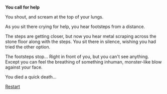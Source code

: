 **You call for help**


You shout, and scream at the top of your lungs.

As you sit there crying for help, you hear footsteps from a distance.

The steps are getting closer, but now you hear metal scraping across the stone floor along with the steps. You sit there in silence, wishing you had tried the other option.

The footsteps stop... Right in front of you, but you can't see anything. Except you can feel the breathing of something inhuman, monster-like blow against your face.

You died a quick death...

[Restart](/intro.md)